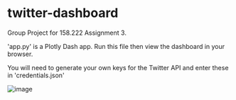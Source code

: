 # twitter-dashboard
Group Project for 158.222 Assignment 3.

'app.py' is a Plotly Dash app. Run this file then view the dashboard in your browser.

You will need to generate your own keys for the Twitter API and enter these in 'credentials.json'

![image](https://user-images.githubusercontent.com/69073787/120088540-b942d080-c145-11eb-8d72-1141460f8c61.png)


